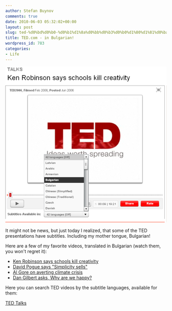 ```yaml
---
author: Stefan Buynov
comments: true
date: 2010-06-03 05:32:02+00:00
layout: post
slug: ted-%d0%bd%d0%b0-%d0%b1%d1%8a%d0%bb%d0%b3%d0%b0%d1%80%d1%81%d0%ba%d0%b8
title: TED.com - in Bulgarian!
wordpress_id: 783
categories:
- Life
---
```


[![](/images/2010/06/TED-BG.png)](/images/2010/06/TED-BG.png)

It might not be news, but just today I realized, that some of the TED presentations have subtitles. Including my mother tongue, Bulgarian!


Here are a few of my favorite videos, translated in Bulgarian (watch them, you won't regret it):
	
  * [Ken Robinson says schools kill creativity](http://www.ted.com/index.php/talks/lang/bul/david_pogue_says_simplicity_sells.html)
  * [David Pogue says "Simplicity sells"](http://www.ted.com/index.php/talks/lang/bul/david_pogue_says_simplicity_sells.html)
  * [Al Gore on averting climate crisis](http://www.ted.com/index.php/talks/lang/bul/al_gore_on_averting_climate_crisis.html?ga_source=embed)
  * [Dan Gilbert asks, Why are we happy?](http://www.ted.com/talks/lang/bul/dan_gilbert_asks_why_are_we_happy.html)


Here you can search TED videos by the subtitle languages, available for them:

[TED Talks](http://www.ted.com/talks/list)
